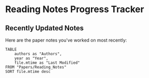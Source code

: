 # Reading Notes Progress Tracker

## Recently Updated Notes
Here are the paper notes you've worked on most recently:

```dataview
TABLE 
    authors as "Authors",
    year as "Year",
    file.mtime as "Last Modified"
FROM "Papers/Reading_Notes"
SORT file.mtime desc